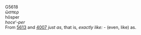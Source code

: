 G5618  
ὥσπερ  
hōsper  
*hoce‘-per*  
From [5613](g5613) and [4007](g4007) *just* *as*, that is, *exactly*
*like:* - (even, like) as.  
